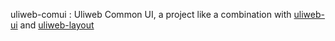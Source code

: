 uliweb-comui : Uliweb Common UI, a project like a combination with [uliweb-ui](https://github.com/uliwebext/uliweb-ui) and [uliweb-layout](https://github.com/uliwebext/uliweb-layout)
